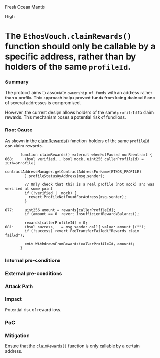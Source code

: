 Fresh Ocean Mantis

High

# The `EthosVouch.claimRewards()` function should only be callable by a specific address, rather than by holders of the same `profileId`.

### Summary

The protocol aims to associate `ownership of funds` with an address rather than a profile. This approach helps prevent funds from being drained if one of several addresses is compromised.

However, the current design allows holders of the same `profileId` to claim rewards. This mechanism poses a potential risk of fund loss.

### Root Cause

As shown in the [claimRewards()](https://github.com/sherlock-audit/2024-11-ethos-network-ii/blob/main/ethos/packages/contracts/contracts/EthosVouch.sol#L668) function, holders of the same `profileId` can claim rewards.

```solidity
       function claimRewards() external whenNotPaused nonReentrant {
668:     (bool verified, , bool mock, uint256 callerProfileId) = IEthosProfile(
           contractAddressManager.getContractAddressForName(ETHOS_PROFILE)
         ).profileStatusByAddress(msg.sender);
     
         // Only check that this is a real profile (not mock) and was verified at some point
         if (!verified || mock) {
           revert ProfileNotFoundForAddress(msg.sender);
         }
     
677:     uint256 amount = rewards[callerProfileId];
         if (amount == 0) revert InsufficientRewardsBalance();
     
         rewards[callerProfileId] = 0;
681:     (bool success, ) = msg.sender.call{ value: amount }("");
         if (!success) revert FeeTransferFailed("Rewards claim failed");
     
         emit WithdrawnFromRewards(callerProfileId, amount);
       }
```

### Internal pre-conditions

### External pre-conditions

### Attack Path

### Impact

Potential risk of reward loss.

### PoC

### Mitigation

Ensure that the `claimRewards()` function is only callable by a certain address.